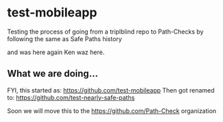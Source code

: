 # test-mobileapp
Testing the process of going from a triplblind repo to Path-Checks by following the same as Safe Paths history


and was here again
Ken waz here.


## What we are doing...
FYI, this started as:
  https://github.com/test-mobileapp
Then got renamed to:
  https://github.com/test-nearly-safe-paths
  
Soon we will move this to the https://github.com/Path-Check organization
